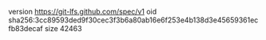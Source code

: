 version https://git-lfs.github.com/spec/v1
oid sha256:3cc89593ded9f30cec3f3b6a80ab16e6f253e4b138d3e45659361ecfb83decaf
size 42463
